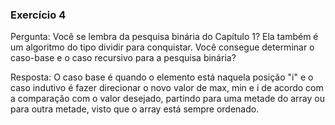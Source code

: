 ### Exercício 4

Pergunta: Você se lembra da pesquisa binária do Capítulo 1? Ela também é um algoritmo do tipo dividir para conquistar. Você consegue determinar o caso-base e o caso recursivo para a pesquisa binária?

Resposta: O caso base é quando o elemento está naquela posição "i" e o caso indutivo é fazer direcionar o novo valor de max, min e i de acordo com a comparação com o valor desejado, partindo para uma metade do array ou para outra metade, visto que o array está sempre ordenado.